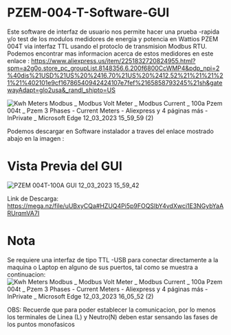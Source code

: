 # PZEM-004-T-Software-GUI
Este software de interfaz de usuario nos permite hacer una prueba -rapida y/o test de los modulos medidores de energia y potencia en Wattios PZEM 004T via interfaz TTL usando el protoclo de transmision Modbus RTU. Podemos encontrar mas informacion acerca de estos medidores en este enlace : https://www.aliexpress.us/item/2251832720824955.html?spm=a2g0o.store_pc_groupList.8148356.6.200f6800CcWMP4&pdp_npi=2%40dis%21USD%21US%20%2416.70%21US%20%2412.52%21%21%21%21%21%402101e9cf16786540942424107e7fef%2165858793245%21sh&gatewayAdapt=glo2usa&_randl_shipto=US

![Kwh Meters Modbus _ Modbus Volt Meter _ Modbus Current _ 100a Pzem 004t _ Pzem 3 Phases - Current Meters - Aliexpress y 4 páginas más -  InPrivate _ Microsoft​ Edge 12_03_2023 15_59_59 (2)](https://user-images.githubusercontent.com/106831539/224573460-57b4504d-4a7f-44b6-a7d0-ffc7f1bc79a0.png)

Podemos descargar en Software instalador a traves del enlace mostrado abajo en la imagen : 

# Vista Previa del GUI
![PZEM 004T-100A GUI 12_03_2023 15_59_42](https://user-images.githubusercontent.com/106831539/224573508-2d887a11-e3c0-43ef-8f26-c8f5831a5d81.png)
 
 Link de Descarga: https://mega.nz/file/uUBxyCQa#HZUQ4Pi5p9FOQSlbY4vdXwci1E3NGybYaARUrqmVA7I

# Nota
Se requiere una interfaz de tipo TTL -USB para conectar directamente a la maquina o Laptop en alguno de sus puertos, tal como se muestra a continuacion:
![Kwh Meters Modbus _ Modbus Volt Meter _ Modbus Current _ 100a Pzem 004t _ Pzem 3 Phases - Current Meters - Aliexpress y 4 páginas más -  InPrivate _ Microsoft​ Edge 12_03_2023 16_05_52 (2)](https://user-images.githubusercontent.com/106831539/224573830-fcfad8a4-eaac-4305-a6dd-1e226a7fbb28.png)

OBS: Recuerde que para poder establecer la comunicacion, por lo menos los terminales de Linea (L) y Neutro(N) deben estar sensando las fases de los puntos monofasicos
